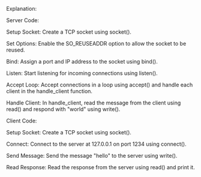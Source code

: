Explanation:

Server Code:

Setup Socket: Create a TCP socket using socket().

Set Options: Enable the SO_REUSEADDR option to allow the socket to be reused.

Bind: Assign a port and IP address to the socket using bind().

Listen: Start listening for incoming connections using listen().

Accept Loop: Accept connections in a loop using accept() and handle each client in the handle_client function.

Handle Client: In handle_client, read the message from the client using read() and respond with "world" using write().

Client Code:

Setup Socket: Create a TCP socket using socket().

Connect: Connect to the server at 127.0.0.1 on port 1234 using connect().

Send Message: Send the message "hello" to the server using write().

Read Response: Read the response from the server using read() and print it.

